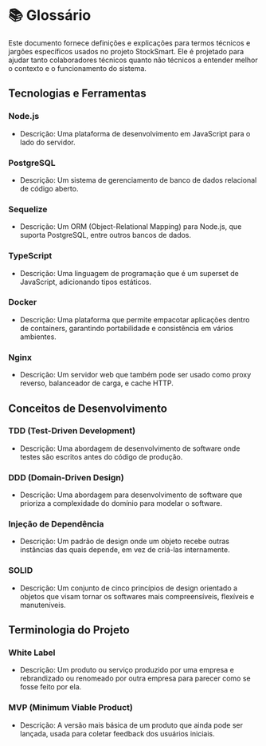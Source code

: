# 📚 Glossário

Este documento fornece definições e explicações para termos técnicos e jargões específicos usados no projeto StockSmart. 
Ele é projetado para ajudar tanto colaboradores técnicos quanto não técnicos a entender melhor o contexto e o 
funcionamento do sistema.

## Tecnologias e Ferramentas

### Node.js
- Descrição: Uma plataforma de desenvolvimento em JavaScript para o lado do servidor.

### PostgreSQL
- Descrição: Um sistema de gerenciamento de banco de dados relacional de código aberto.

### Sequelize
- Descrição: Um ORM (Object-Relational Mapping) para Node.js, que suporta PostgreSQL, entre outros bancos de dados.

### TypeScript
- Descrição: Uma linguagem de programação que é um superset de JavaScript, adicionando tipos estáticos.

### Docker
- Descrição: Uma plataforma que permite empacotar aplicações dentro de containers, garantindo portabilidade e 
consistência em vários ambientes.

### Nginx
- Descrição: Um servidor web que também pode ser usado como proxy reverso, balanceador de carga, e cache HTTP.

## Conceitos de Desenvolvimento

### TDD (Test-Driven Development)
- Descrição: Uma abordagem de desenvolvimento de software onde testes são escritos antes do código de produção.

### DDD (Domain-Driven Design)
- Descrição: Uma abordagem para desenvolvimento de software que prioriza a complexidade do domínio para modelar o 
software.

### Injeção de Dependência
- Descrição: Um padrão de design onde um objeto recebe outras instâncias das quais depende, em vez de criá-las 
internamente.

### SOLID
- Descrição: Um conjunto de cinco princípios de design orientado a objetos que visam tornar os softwares mais 
compreensíveis, flexíveis e manuteníveis.

## Terminologia do Projeto

### White Label
- Descrição: Um produto ou serviço produzido por uma empresa e rebrandizado ou renomeado por outra empresa para 
parecer como se fosse feito por ela.

### MVP (Minimum Viable Product)
- Descrição: A versão mais básica de um produto que ainda pode ser lançada, usada para coletar feedback dos usuários 
iniciais.
